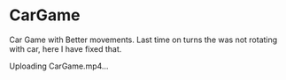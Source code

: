 # CarGame
Car Game with Better movements.
Last time on turns the was not rotating with car, here I have fixed that.

Uploading CarGame.mp4…

